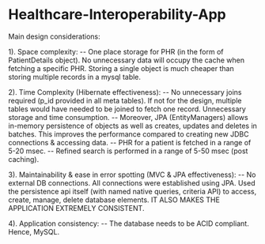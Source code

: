 # Healthcare-Interoperability-App

Main design considerations:

1). Space complexity: 
	-- One place storage for PHR (in the form of PatientDetails object). No unnecessary data will occupy the cache when fetching a specific PHR. Storing a single object is much cheaper than storing multiple records in a mysql table.

2). Time Complexity (Hibernate effectiveness):
	-- No unnecessary joins required (p_id provided in all meta tables). If not for the design, multiple tables would have needed to be joined to fetch one record. Unnecessary storage and time consumption.
	-- Moreover, JPA (EntityManagers) allows in-memory persistence of objects as well as creates, updates and deletes in batches. This improves the performance compared to creating new JDBC connections & accessing data.
	-- PHR for a patient is fetched in a range of 5-20 msec.
	-- Refined search is performed in a range of 5-50 msec (post caching).

3). Maintainability & ease in error spotting (MVC & JPA effectiveness):
	-- No external DB connections. All connections were established using JPA. Used the persistence api itself (with named native queries, criteria API) to access, create, manage, delete database elements. IT ALSO MAKES THE APPLICATION EXTREMELY CONSISTENT.

4). Application consistency:
	-- The database needs to be ACID compliant. Hence, MySQL.


